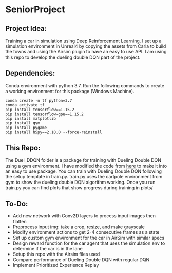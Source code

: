 # SeniorProject

## Project Idea:
Training a car in simulation using Deep Reinforcement Learning. I set up a simulation environment in Unreal4 by copying the assets from Carla to build the towns and using the Airsim plugin to have an easy to use API. I am using this repo to develop the dueling double DQN part of the project.

## Dependencies:
Conda environment with python 3.7. Run the following commands to create a working environment for this package (Windows Machine).
```
conda create -n tf python=3.7
conda activate tf
pip install tensorflow==1.15.2
pip install tensorflow-gpu==1.15.2
pip install matplotlib
pip install gym
pip install pygame
pip install h5py==2.10.0 --force-reinstall
```

## This Repo:
The Duel_DDQN folder is a package for training with Dueling Double DQN using a gym environment. I have modified the code from [here](https://github.com/ChuaCheowHuan/reinforcement_learning/blob/master/DQN_variants/duel_DDQN/duelling_DDQN_cartpole.ipynb) to make it into an easy to use package. You can train with Dueling Double DQN following the setup template in train.py.
train.py uses the cartpole environment from gym to show the dueling double DQN algorithm working. Once you run train.py you can find plots that show progress during training in plots/

## To-Do:
- Add new network with Conv2D layers to process input images then flatten
- Preprocess input img: take a crop, resize, and make grayscale
- Modify environment actions to get 2-4 consecutive frames as a state
- Set up custom gym environment for the car in AirSim with similar specs
- Design reward function for the car agent that uses the simulation env to determine if the car is in the lane
- Setup this repo with the Airsim files used
- Compare performance of Dueling Double DQN with regular DQN
- Implement Prioritized Experience Replay

